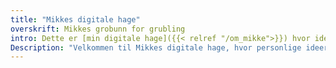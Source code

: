 ```yaml
---
title: "Mikkes digitale hage"
overskrift: Mikkes grobunn for grubling
intro: Dette er [min digitale hage]({{< relref "/om_mikke">}}) hvor ideer, interesser og kunnskap gror. Velkommen inn blant digital skvallerkål og prydbusker.
Description: "Velkommen til Mikkes digitale hage, hvor personlige ideer, tanker og innsikt gror."
---
```



